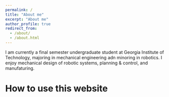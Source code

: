```yaml
---
permalink: /
title: "About me"
excerpt: "About me"
author_profile: true
redirect_from: 
  - /about/
  - /about.html
---
```


I am currently a final semester undergraduate student at Georgia Institute of Technology, majoring in mechanical engineering adn minoring in robotics. I enjoy mechanical design of robotic systems, planning & control, and manufaturing.

How to use this website
======
